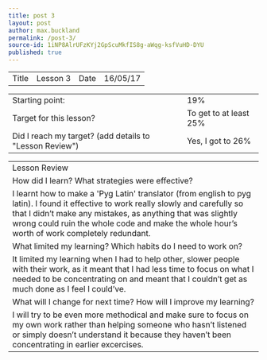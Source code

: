 ```yaml
---
title: post 3
layout: post
author: max.buckland
permalink: /post-3/
source-id: 1iNP8AlrUFzKYj2GpScuMkfIS8g-aWqg-ksfVuHD-DYU
published: true
---
```

<table>
  <tr>
    <td>Title</td>
    <td>Lesson 3</td>
    <td>Date</td>
    <td>16/05/17</td>
  </tr>
</table>


<table>
  <tr>
    <td>Starting point:</td>
    <td>19%</td>
  </tr>
  <tr>
    <td>Target for this lesson?</td>
    <td>To get to at least 25%</td>
  </tr>
  <tr>
    <td>Did I reach my target? 
(add details to "Lesson Review")</td>
    <td> Yes, I got to 26%</td>
  </tr>
</table>


<table>
  <tr>
    <td>Lesson Review</td>
  </tr>
  <tr>
    <td>How did I learn? What strategies were effective? </td>
  </tr>
  <tr>
    <td>I learnt how to make a 'Pyg Latin' translator (from english to pyg latin). I found it effective to work really slowly and carefully so that I didn’t make any mistakes, as anything that was slightly wrong could ruin the whole code and make the whole hour’s worth of work completely redundant.</td>
  </tr>
  <tr>
    <td>What limited my learning? Which habits do I need to work on? </td>
  </tr>
  <tr>
    <td>It limited my learning when I had to help other, slower people with their work, as it meant that I had less time to focus on what I needed to be concentrating on and meant that I couldn’t get as much done as I feel I could’ve.</td>
  </tr>
  <tr>
    <td>What will I change for next time? How will I improve my learning?</td>
  </tr>
  <tr>
    <td>I will try to be even more methodical and make sure to focus on my own work rather than helping someone who hasn’t listened or simply doesn’t understand it because they haven’t been concentrating in earlier excercises.</td>
  </tr>
</table>


